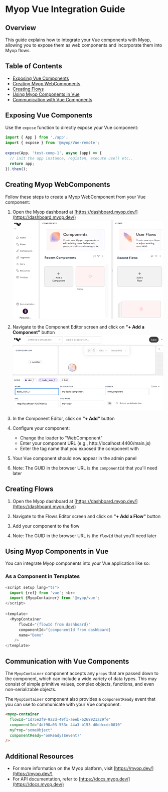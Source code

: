 # Myop Vue Integration Guide

## Overview

This guide explains how to integrate your Vue components with Myop, allowing you to expose them as web components and incorporate them into Myop flows.

## Table of Contents

- [Exposing Vue Components](#exposing-vue-components)
- [Creating Myop WebComponents](#creating-myop-webcomponents)
- [Creating Flows](#creating-flows)
- [Using Myop Components in Vue](#using-myop-components-in-vue)
- [Communication with Vue Components](#communication-with-Vue-components)

## Exposing Vue Components

Use the `expose` function to directly expose your Vue component:

```typescript
import { App } from './app';
import { expose } from '@myop/Vue-remote';

expose(App, 'test-comp-1', async (app) => {
  // init the app instance, registen, execute use() etc..
  return app;
}).then();
```

## Creating Myop WebComponents

Follow these steps to create a Myop WebComponent from your Vue component:

1. Open the Myop dashboard at [https://dashboard.myop.dev/](https://dashboard.myop.dev/) <br>
   <img src="docs/images/admin-dashboard.png" alt="Add Component Button" width="500"><br>

2. Navigate to the Component Editor screen and click on **"+ Add a Component"** button <br>
   <img src="docs/images/component-editor.png" alt="Add Component Button" width="500"><br>

3. In the Component Editor, click on **"+ Add"** button

4. Configure your component:

   - Change the loader to "WebComponent"
   - Enter your component URL (e.g., http://localhost:4400/main.js)
   - Enter the tag name that you exposed the component with

5. Your Vue component should now appear in the admin panel

6. Note: The GUID in the browser URL is the `componentId` that you'll need later

## Creating Flows

1. Open the Myop dashboard at [https://dashboard.myop.dev/](https://dashboard.myop.dev/)

2. Navigate to the Flows Editor screen and click on **"+ Add a Flow"** button

3. Add your component to the flow

4. Note: The GUID in the browser URL is the `flowId` that you'll need later

## Using Myop Components in Vue

You can integrate Myop components into your Vue application like so:

### As a Component in Templates

```typescript
<script setup lang="ts">
  import {ref} from 'vue'; <br>
  import {MyopContainer} from '@myop/vue';
</script>

<template>
  <MyopContainer
      flowId="{flowId from dashboard}"
      componentId="{componentId from dashboard}
      name="Demo"
    />
</template>
```

## Communication with Vue Components

The `MyopContainer` component accepts any `props` that are passed down to the component, which can include a wide variety of data types. This may consist of simple primitive values, complex objects, functions, and even non-serializable objects.

The `MyopContainer` component also provides a `componentReady` event that you can use to communicate with your Vue component.

```html
<myop-container
  flowId="1d75e2f9-9a2d-49f1-aeeb-6268921a29fe"
  componentId="4df90a03-553c-44a3-b153-d0ddccdc0010"
  myProp="someObject"
  componentReady="onReady($event)"
/>
```

## Additional Resources

- For more information on the Myop platform, visit [https://myop.dev/](https://myop.dev/)
- For API documentation, refer to [https://docs.myop.dev/](https://docs.myop.dev/)
